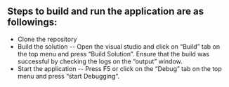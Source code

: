 ## Steps to build and run the application are as followings:
- Clone the repository
- Build the solution -- Open the visual studio and click on “Build” tab on the top menu and press “Build Solution”. Ensure that the build was successful by checking the logs on the “output” window.
- Start the application -- Press F5 or click on the “Debug” tab on the top menu and press “start Debugging”.
